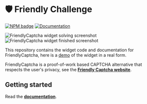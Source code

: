 # 🛡️ Friendly Challenge

[![NPM badge](https://img.shields.io/npm/v/friendly-challenge)](https://www.npmjs.com/package/friendly-challenge) [![Documentation](https://img.shields.io/badge/Read%20the-documentation-1abc9c.svg)](https://docs.friendlycaptcha.com)

![FriendlyCaptcha widget solving screenshot](https://i.imgur.com/BNRdsxS.png) ![FriendlyCaptcha widget finished screenshot](https://i.imgur.com/HlMY7QM.png)

This repository contains the widget code and documentation for FriendlyCaptcha, here is a [demo](https://friendlycaptcha.com/demo) of the widget in a real form.

FriendlyCaptcha is a proof-of-work based CAPTCHA alternative that respects the user's privacy, see the [**Friendly Captcha website**](https://friendlycaptcha.com).

## Getting started
Read the [**documentation**](https://docs.friendlycaptcha.com).
